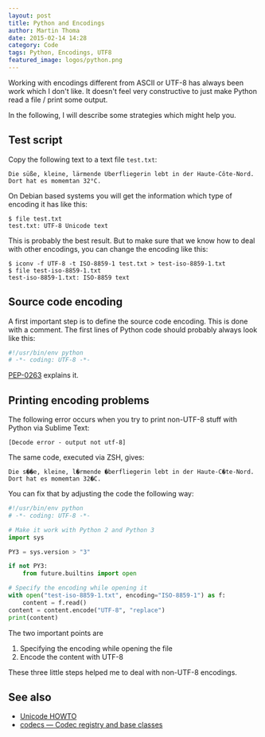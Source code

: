 ```yaml
---
layout: post
title: Python and Encodings
author: Martin Thoma
date: 2015-02-14 14:28
category: Code
tags: Python, Encodings, UTF8
featured_image: logos/python.png
---
```

Working with encodings different from ASCII or UTF-8 has always been work
which I don't like. It doesn't feel very constructive to just make Python
read a file / print some output.

In the following, I will describe some strategies which might help you.


## Test script

Copy the following text to a text file `test.txt`:

```text
Die süße, kleine, lärmende Überfliegerin lebt in der Haute-Côte-Nord.
Dort hat es momemtan 32°C.
```

On Debian based systems you will get the information which type of encoding it
has like this:

```text
$ file test.txt
test.txt: UTF-8 Unicode text
```

This is probably the best result. But to make sure that we know how to deal
with other encodings, you can change the encoding like this:

```text
$ iconv -f UTF-8 -t ISO-8859-1 test.txt > test-iso-8859-1.txt
$ file test-iso-8859-1.txt
test-iso-8859-1.txt: ISO-8859 text
```


## Source code encoding

A first important step is to define the source code encoding. This is done
with a comment. The first lines of Python code should probably always look
like this:

```python
#!/usr/bin/env python
# -*- coding: UTF-8 -*-
```

[PEP-0263](https://www.python.org/dev/peps/pep-0263/) explains it.


## Printing encoding problems

The following error occurs when you try to print non-UTF-8 stuff with Python
via Sublime Text:

```text
[Decode error - output not utf-8]
```

The same code, executed via ZSH, gives:

```text
Die s��e, kleine, l�rmende �berfliegerin lebt in der Haute-C�te-Nord.
Dort hat es momemtan 32�C.
```

You can fix that by adjusting the code the following way:


```python
#!/usr/bin/env python
# -*- coding: UTF-8 -*-

# Make it work with Python 2 and Python 3
import sys

PY3 = sys.version > "3"

if not PY3:
    from future.builtins import open

# Specify the encoding while opening it
with open("test-iso-8859-1.txt", encoding="ISO-8859-1") as f:
    content = f.read()
content = content.encode("UTF-8", "replace")
print(content)
```

The two important points are

1. Specifying the encoding while opening the file
2. Encode the content with UTF-8

These three little steps helped me to deal with non-UTF-8 encodings.


## See also
* [Unicode HOWTO](https://docs.python.org/2/howto/unicode.html)
* [codecs — Codec registry and base classes](https://docs.python.org/3/library/codecs.html)

